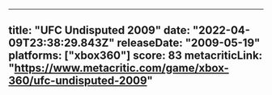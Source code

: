 
---
title: "UFC Undisputed 2009"
date: "2022-04-09T23:38:29.843Z"
releaseDate: "2009-05-19"
platforms: ["xbox360"]
score: 83
metacriticLink: "https://www.metacritic.com/game/xbox-360/ufc-undisputed-2009"
---
